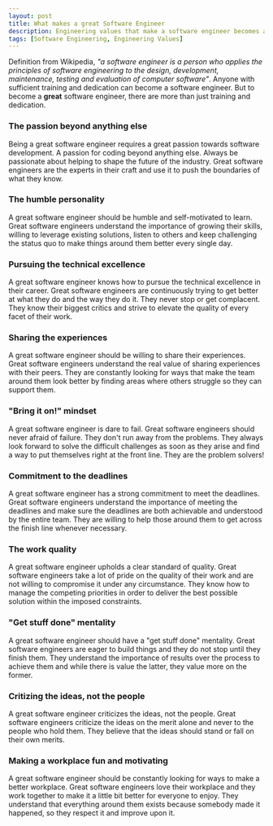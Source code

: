 ```yaml
---
layout: post
title: What makes a great Software Engineer
description: Engineering values that make a software engineer becomes a great one.
tags: [Software Engineering, Engineering Values]
---
```


Definition from Wikipedia, _"a software engineer is a person who applies the principles of software engineering to the design, development, maintenance, testing and evaluation of computer software"_. Anyone with sufficient training and dedication can become a software engineer. But to become a **great** software engineer, there are more than just training and dedication.



### The passion beyond anything else

Being a great software engineer requires a great passion towards software development. A passion for coding beyond anything else. Always be passionate about helping to shape the future of the industry. Great software engineers are the experts in their craft and use it to push the boundaries of what they know.



### The humble personality

A great software engineer should be humble and self-motivated to learn. Great software engineers understand the importance of growing their skills, willing to leverage existing solutions, listen to others and keep challenging the status quo to make things around them better every single day.



### Pursuing the technical excellence

A great software engineer knows how to pursue the technical excellence in their career. Great software engineers are continuously trying to get better at what they do and the way they do it. They never stop or get complacent. They know their biggest critics and strive to elevate the quality of every facet of their work.



### Sharing the experiences

A great software engineer should be willing to share their experiences. Great software engineers understand the real value of sharing experiences with their peers. They are constantly looking for ways that make the team around them look better by finding areas where others struggle so they can support them.



### "Bring it on!" mindset

A great software engineer is dare to fail. Great software engineers should never afraid of failure. They don't run away from the problems. They always look forward to solve the difficult challenges as soon as they arise and find a way to put themselves right at the front line. They are the problem solvers!



### Commitment to the deadlines

A great software engineer has a strong commitment to meet the deadlines. Great software engineers understand the importance of meeting the deadlines and make sure the deadlines are both achievable and understood by the entire team. They are willing to help those around them to get across the finish line whenever necessary.



### The work quality

A great software engineer upholds a clear standard of quality. Great software engineers take a lot of pride on the quality of their work and are not willing to compromise it under any circumstance. They know how to manage the competing priorities in order to deliver the best possible solution within the imposed constraints.



### "Get stuff done" mentality

A great software engineer should have a "get stuff done" mentality. Great software engineers are eager to build things and they do not stop until they finish them. They understand the importance of results over the process to achieve them and while there is value the latter, they value more on the former.



### Critizing the ideas, not the people

A great software engineer criticizes the ideas, not the people. Great software engineers criticize the ideas on the merit alone and never to the people who hold them. They believe that the ideas should stand or fall on their own merits.



### Making a workplace fun and motivating

A great software engineer should be constantly looking for ways to make a better workplace. Great software engineers love their workplace and they work together to make it a little bit better for everyone to enjoy. They understand that everything around them exists because somebody made it happened, so they respect it and improve upon it.